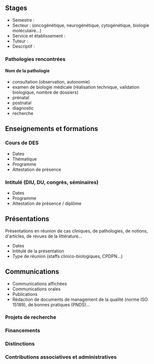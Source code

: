 ## Stages
- Semestre :
- Secteur : (oncogénétique, neurogénétique, cytogénétique, biologie moléculaire...)
- Service et établissement :
- Tuteur :
- Descriptif :

### Pathologies rencontrées

#### Nom de la pathologie
- consultation (observation, autonomie)
- examen de biologie médicale (réalisation technique, validation biologique, nombre de dossiers)
- prénatal
- postnatal
- diagnostic
- recherche

## Enseignements et formations

### Cours de DES
- Dates
- Thématique
- Programme
- Attestation de présence

### Intitulé (DIU, DU, congrès, séminaires)
- Dates
- Programme
- Attestation de présence / diplôme

## Présentations
Présentations en réunion de cas cliniques, de pathologies, de notions, d'articles, de revues de la littérature...
- Dates
- Intitulé de la présentation
- Type de réunion (staffs clinico-biologiques, CPDPN...)

## Communications
- Communications affichées
- Communications orales
- Publications
- Rédaction de documents de management de la qualité (norme ISO 15189), de bonnes pratiques (PNDS)...

### Projets de recherche

### Financements

### Distinctions

### Contributions associatives et administratives
